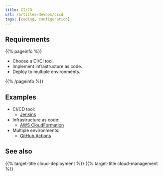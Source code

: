 ```yaml
---
title: CI/CD
url: /articles/devops/cicd
tags: [coding, configuration]
---
```


## Requirements

{{% pageinfo %}}

* Choose a CI/CI tool.
* Implement infrastructure as code.
* Deploy to multiple environments.

{{% /pageinfo %}}

## Examples

* CI/CD tool:
  * [Jenkins](https://www.jenkins.io/)
* Infrastructure as code:
  * [AWS CloudFormation](https://docs.aws.amazon.com/whitepapers/latest/introduction-devops-aws/aws-cloudformation.html)
* Multiple environments:
  * [GitHub Actions](https://docs.github.com/en/actions/deployment/targeting-different-environments/using-environments-for-deployment)

## See also

{{% target-title cloud-deployment %}}
{{% target-title cloud-management %}}
